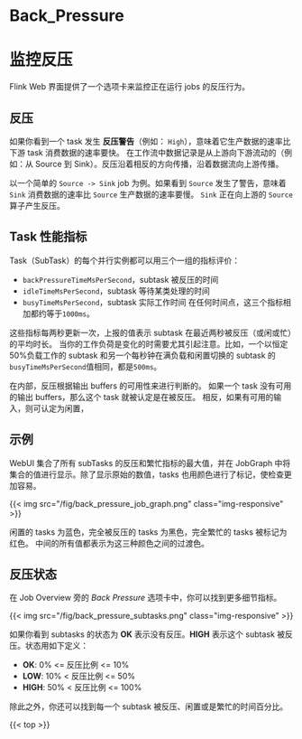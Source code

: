# Back_Pressure

<!--
Licensed to the Apache Software Foundation (ASF) under one
or more contributor license agreements.  See the NOTICE file
distributed with this work for additional information
regarding copyright ownership.  The ASF licenses this file
to you under the Apache License, Version 2.0 (the
"License"); you may not use this file except in compliance
with the License.  You may obtain a copy of the License at

  http://www.apache.org/licenses/LICENSE-2.0

Unless required by applicable law or agreed to in writing,
software distributed under the License is distributed on an
"AS IS" BASIS, WITHOUT WARRANTIES OR CONDITIONS OF ANY
KIND, either express or implied.  See the License for the
specific language governing permissions and limitations
under the License.
-->

# 监控反压

Flink Web 界面提供了一个选项卡来监控正在运行 jobs 的反压行为。

## 反压

如果你看到一个 task 发生 **反压警告**（例如： `High`），意味着它生产数据的速率比下游 task 消费数据的速率要快。 在工作流中数据记录是从上游向下游流动的（例如：从 Source 到
Sink）。反压沿着相反的方向传播，沿着数据流向上游传播。

以一个简单的 `Source -> Sink` job 为例。如果看到 `Source` 发生了警告，意味着 `Sink` 消费数据的速率比 `Source` 生产数据的速率要慢。
`Sink` 正在向上游的 `Source` 算子产生反压。

## Task 性能指标

Task（SubTask）的每个并行实例都可以用三个一组的指标评价：

- `backPressureTimeMsPerSecond`，subtask 被反压的时间
- `idleTimeMsPerSecond`，subtask 等待某类处理的时间
- `busyTimeMsPerSecond`，subtask 实际工作时间 在任何时间点，这三个指标相加都约等于`1000ms`。

这些指标每两秒更新一次，上报的值表示 subtask 在最近两秒被反压（或闲或忙）的平均时长。 当你的工作负荷是变化的时需要尤其引起注意。比如，一个以恒定50%负载工作的 subtask 和另一个每秒钟在满负载和闲置切换的 subtask
的`busyTimeMsPerSecond`值相同，都是`500ms`。

在内部，反压根据输出 buffers 的可用性来进行判断的。 如果一个 task 没有可用的输出 buffers，那么这个 task 就被认定是在被反压。 相反，如果有可用的输入，则可认定为闲置，

## 示例

WebUI 集合了所有 subTasks 的反压和繁忙指标的最大值，并在 JobGraph 中将集合的值进行显示。除了显示原始的数值，tasks 也用颜色进行了标记，使检查更加容易。

{{< img src="/fig/back_pressure_job_graph.png" class="img-responsive" >}}

闲置的 tasks 为蓝色，完全被反压的 tasks 为黑色，完全繁忙的 tasks 被标记为红色。 中间的所有值都表示为这三种颜色之间的过渡色。

## 反压状态

在 Job Overview 旁的 *Back Pressure* 选项卡中，你可以找到更多细节指标。

{{< img src="/fig/back_pressure_subtasks.png" class="img-responsive" >}}

如果你看到 subtasks 的状态为 **OK** 表示没有反压。**HIGH** 表示这个 subtask 被反压。状态用如下定义：

- **OK**: 0% <= 反压比例 <= 10%
- **LOW**: 10% < 反压比例 <= 50%
- **HIGH**: 50% < 反压比例 <= 100%

除此之外，你还可以找到每一个 subtask 被反压、闲置或是繁忙的时间百分比。

{{< top >}}